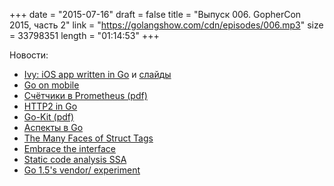 +++
date = "2015-07-16"
draft = false
title = "Выпуск 006. GopherCon 2015, часть 2"
link = "https://golangshow.com/cdn/episodes/006.mp3"
size = 33798351
length = "01:14:53"
+++

Новости:

* [Ivy: iOS app written in Go](https://github.com/robpike/ivy) и [слайды](http://go-talks.appspot.com/github.com/robpike/ivy/talks/ivy.slide)
* [Go on mobile](https://sourcegraph.com/blog/live/gophercon2015/123653512740)
* [Счётчики в Prometheus (pdf)](https://raw.githubusercontent.com/gophercon/2015-talks/master/Björn%20Rabenstein%20-%20Prometheus/slides.pdf)
* [HTTP2 in Go](https://sourcegraph.com/blog/live/gophercon2015/123757416890)
* [Go-Kit (pdf)](https://raw.githubusercontent.com/gophercon/2015-talks/master/Go%20kit/go-kit.pdf)
* [Аспекты в Go](https://deferpanic.com/blog/compile-time-code-weaving-in-go/)
* [The Many Faces of Struct Tags](https://sourcegraph.com/blog/live/gophercon2015/123669868275)
* [Embrace the interface](https://sourcegraph.com/blog/live/gophercon2015/123655003560)
* [Static code analysis SSA](https://sourcegraph.com/blog/live/gophercon2015/123647724025)
* [Go 1.5's vendor/ experiment](https://medium.com/@freeformz/go-1-5-s-vendor-experiment-fd3e830f52c3)
